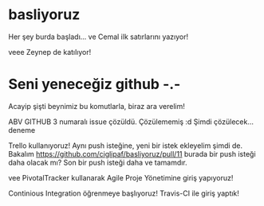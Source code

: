 ﻿# basliyoruz
Her şey burda başladı...
ve Cemal ilk satırlarını yazıyor!

veee Zeynep de katılıyor!

# Seni yeneceğiz github -.- #

Acayip şişti beynimiz bu komutlarla, biraz ara verelim!


ABV GITHUB
3 numaralı issue çözüldü.
Çözülememiş :d Şimdi çözülecek...
deneme

Trello kullanıyoruz!
Aynı push isteğine, yeni bir istek ekleyelim şimdi de.
Bakalım https://github.com/ciglipaf/basliyoruz/pull/11
burada bir push isteği daha olacak mı?
Son bir push isteği daha ve tamamdır.

vee PivotalTracker kullanarak Agile Proje Yönetimine giriş yapıyoruz!

Continious Integration öğrenmeye başlıyoruz! Travis-CI ile giriş yaptık!
